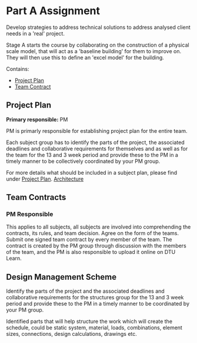 # Part A Assignment

Develop strategies to address technical solutions to address analysed client needs in a 'real' project. 

Stage A starts the course by collaborating on the construction of a physical scale model, that will act as a 'baseline building' for them to improve on. They will then use this to define an 'excel model' for the building. 

Contains:
* [Project Plan](/41936/Deliverables/ProjectPlan)
* [Team Contract](/41936/Deliverables/TeamContract)


## Project Plan
**Primary responsible:** PM

PM is primarly responsible for establishing project plan for the entire team.

Each subject group has to identify the parts of the project, the associated deadlines and collaborative requirements for themselves and as well as for the team for the 13 and 3 week period and provide these to the PM in a timely manner to be collectively coordinated by your PM group.

For more details what should be included in a subject plan, please find under [Project Plan](/41936/Deliverables/ProjectPlan/ProjectPlan.md).
[Architecture](https://github.com/timmcginley/41936/blob/main/Deliverables/ProjectPlan/README.md#architecture)




## Team Contracts 
### PM Responsible

This applies to all subjects, all subjects are involved into comprehending the contracts, its rules, and team decision. Agree on the form of the teams. Submit one signed team contract by every member of the team. The contract is created by the PM group through discussion with the members of the team, and the PM is also responsible to upload it online on DTU Learn. 


## Design Management Scheme 

Identify the parts of the project and the associated deadlines and collaborative requirements for the structures group for the 13 and 3 week period and provide these to the PM in a timely manner to be coordinated by your PM group. 

Identified parts that will help structure the work which will create the schedule, could be static system, material, loads, combinations, element sizes, connections, design calculations, drawings etc. 
